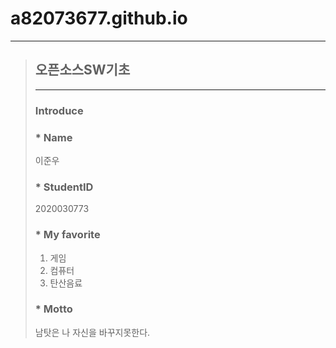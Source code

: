 # a82073677.github.io

***

> ## 오픈소스SW기초   
>    
> ***   
>   
> ### Introduce   
>   
> ### * Name   
> 이준우   
>   
> ### * StudentID   
> 2020030773   
>   
> ### * My favorite   
> 1. 게임   
> 2. 컴퓨터   
> 3. 탄산음료   
>   
> ### * Motto   
> 남탓은 나 자신을 바꾸지못한다.
